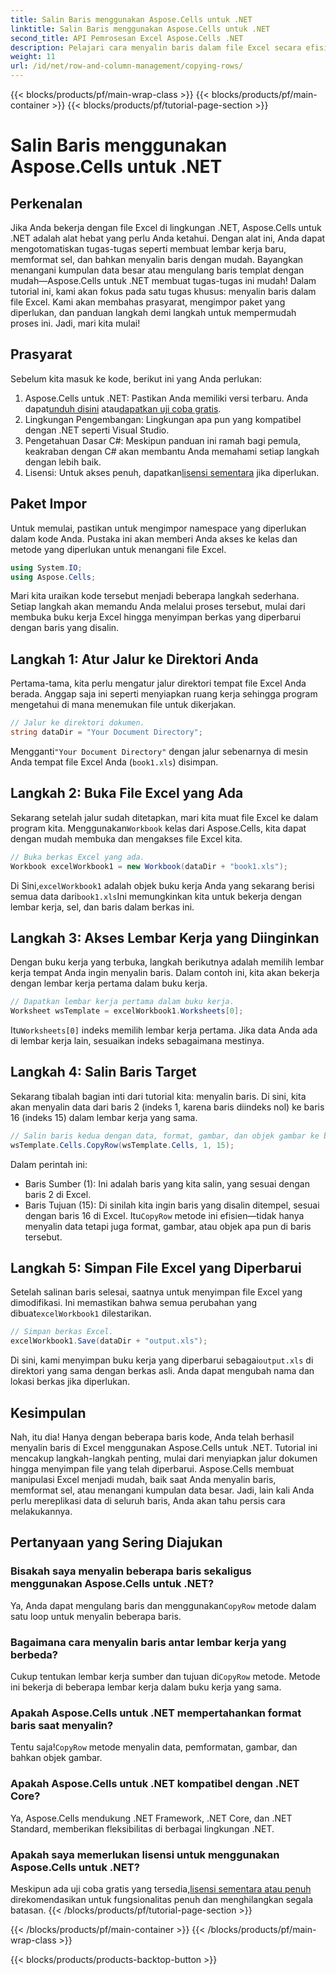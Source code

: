 ```yaml
---
title: Salin Baris menggunakan Aspose.Cells untuk .NET
linktitle: Salin Baris menggunakan Aspose.Cells untuk .NET
second_title: API Pemrosesan Excel Aspose.Cells .NET
description: Pelajari cara menyalin baris dalam file Excel secara efisien menggunakan Aspose.Cells for .NET. Panduan langkah demi langkah ini menyederhanakan penyalinan baris untuk kebutuhan manajemen data Anda.
weight: 11
url: /id/net/row-and-column-management/copying-rows/
---
```


{{< blocks/products/pf/main-wrap-class >}}
{{< blocks/products/pf/main-container >}}
{{< blocks/products/pf/tutorial-page-section >}}

# Salin Baris menggunakan Aspose.Cells untuk .NET

## Perkenalan
Jika Anda bekerja dengan file Excel di lingkungan .NET, Aspose.Cells untuk .NET adalah alat hebat yang perlu Anda ketahui. Dengan alat ini, Anda dapat mengotomatiskan tugas-tugas seperti membuat lembar kerja baru, memformat sel, dan bahkan menyalin baris dengan mudah. Bayangkan menangani kumpulan data besar atau mengulang baris templat dengan mudah—Aspose.Cells untuk .NET membuat tugas-tugas ini mudah! Dalam tutorial ini, kami akan fokus pada satu tugas khusus: menyalin baris dalam file Excel. Kami akan membahas prasyarat, mengimpor paket yang diperlukan, dan panduan langkah demi langkah untuk mempermudah proses ini. Jadi, mari kita mulai!
## Prasyarat
Sebelum kita masuk ke kode, berikut ini yang Anda perlukan:
1.  Aspose.Cells untuk .NET: Pastikan Anda memiliki versi terbaru. Anda dapat[unduh disini](https://releases.aspose.com/cells/net/) atau[dapatkan uji coba gratis](https://releases.aspose.com/).
2. Lingkungan Pengembangan: Lingkungan apa pun yang kompatibel dengan .NET seperti Visual Studio.
3. Pengetahuan Dasar C#: Meskipun panduan ini ramah bagi pemula, keakraban dengan C# akan membantu Anda memahami setiap langkah dengan lebih baik.
4.  Lisensi: Untuk akses penuh, dapatkan[lisensi sementara](https://purchase.aspose.com/temporary-license/) jika diperlukan.
## Paket Impor
Untuk memulai, pastikan untuk mengimpor namespace yang diperlukan dalam kode Anda. Pustaka ini akan memberi Anda akses ke kelas dan metode yang diperlukan untuk menangani file Excel.
```csharp
using System.IO;
using Aspose.Cells;
```
Mari kita uraikan kode tersebut menjadi beberapa langkah sederhana. Setiap langkah akan memandu Anda melalui proses tersebut, mulai dari membuka buku kerja Excel hingga menyimpan berkas yang diperbarui dengan baris yang disalin.
## Langkah 1: Atur Jalur ke Direktori Anda
Pertama-tama, kita perlu mengatur jalur direktori tempat file Excel Anda berada. Anggap saja ini seperti menyiapkan ruang kerja sehingga program mengetahui di mana menemukan file untuk dikerjakan.
```csharp
// Jalur ke direktori dokumen.
string dataDir = "Your Document Directory";
```
 Mengganti`"Your Document Directory"` dengan jalur sebenarnya di mesin Anda tempat file Excel Anda (`book1.xls`) disimpan.
## Langkah 2: Buka File Excel yang Ada
 Sekarang setelah jalur sudah ditetapkan, mari kita muat file Excel ke dalam program kita. Menggunakan`Workbook` kelas dari Aspose.Cells, kita dapat dengan mudah membuka dan mengakses file Excel kita.
```csharp
// Buka berkas Excel yang ada.
Workbook excelWorkbook1 = new Workbook(dataDir + "book1.xls");
```
 Di Sini,`excelWorkbook1` adalah objek buku kerja Anda yang sekarang berisi semua data dari`book1.xls`Ini memungkinkan kita untuk bekerja dengan lembar kerja, sel, dan baris dalam berkas ini.
## Langkah 3: Akses Lembar Kerja yang Diinginkan
Dengan buku kerja yang terbuka, langkah berikutnya adalah memilih lembar kerja tempat Anda ingin menyalin baris. Dalam contoh ini, kita akan bekerja dengan lembar kerja pertama dalam buku kerja.
```csharp
// Dapatkan lembar kerja pertama dalam buku kerja.
Worksheet wsTemplate = excelWorkbook1.Worksheets[0];
```
 Itu`Worksheets[0]` indeks memilih lembar kerja pertama. Jika data Anda ada di lembar kerja lain, sesuaikan indeks sebagaimana mestinya.
## Langkah 4: Salin Baris Target
Sekarang tibalah bagian inti dari tutorial kita: menyalin baris. Di sini, kita akan menyalin data dari baris 2 (indeks 1, karena baris diindeks nol) ke baris 16 (indeks 15) dalam lembar kerja yang sama.
```csharp
// Salin baris kedua dengan data, format, gambar, dan objek gambar ke baris ke-16.
wsTemplate.Cells.CopyRow(wsTemplate.Cells, 1, 15);
```
Dalam perintah ini:
- Baris Sumber (1): Ini adalah baris yang kita salin, yang sesuai dengan baris 2 di Excel.
- Baris Tujuan (15): Di sinilah kita ingin baris yang disalin ditempel, sesuai dengan baris 16 di Excel.
 Itu`CopyRow` metode ini efisien—tidak hanya menyalin data tetapi juga format, gambar, atau objek apa pun di baris tersebut.
## Langkah 5: Simpan File Excel yang Diperbarui
Setelah salinan baris selesai, saatnya untuk menyimpan file Excel yang dimodifikasi. Ini memastikan bahwa semua perubahan yang dibuat`excelWorkbook1` dilestarikan.
```csharp
// Simpan berkas Excel.
excelWorkbook1.Save(dataDir + "output.xls");
```
 Di sini, kami menyimpan buku kerja yang diperbarui sebagai`output.xls` di direktori yang sama dengan berkas asli. Anda dapat mengubah nama dan lokasi berkas jika diperlukan.
## Kesimpulan
Nah, itu dia! Hanya dengan beberapa baris kode, Anda telah berhasil menyalin baris di Excel menggunakan Aspose.Cells untuk .NET. Tutorial ini mencakup langkah-langkah penting, mulai dari menyiapkan jalur dokumen hingga menyimpan file yang telah diperbarui. Aspose.Cells membuat manipulasi Excel menjadi mudah, baik saat Anda menyalin baris, memformat sel, atau menangani kumpulan data besar. Jadi, lain kali Anda perlu mereplikasi data di seluruh baris, Anda akan tahu persis cara melakukannya.
## Pertanyaan yang Sering Diajukan
### Bisakah saya menyalin beberapa baris sekaligus menggunakan Aspose.Cells untuk .NET?  
 Ya, Anda dapat mengulang baris dan menggunakan`CopyRow` metode dalam satu loop untuk menyalin beberapa baris.
### Bagaimana cara menyalin baris antar lembar kerja yang berbeda?  
Cukup tentukan lembar kerja sumber dan tujuan di`CopyRow` metode. Metode ini bekerja di beberapa lembar kerja dalam buku kerja yang sama.
### Apakah Aspose.Cells untuk .NET mempertahankan format baris saat menyalin?  
 Tentu saja!`CopyRow` metode menyalin data, pemformatan, gambar, dan bahkan objek gambar.
### Apakah Aspose.Cells untuk .NET kompatibel dengan .NET Core?  
Ya, Aspose.Cells mendukung .NET Framework, .NET Core, dan .NET Standard, memberikan fleksibilitas di berbagai lingkungan .NET.
### Apakah saya memerlukan lisensi untuk menggunakan Aspose.Cells untuk .NET?  
 Meskipun ada uji coba gratis yang tersedia,[lisensi sementara atau penuh](https://purchase.aspose.com/buy) direkomendasikan untuk fungsionalitas penuh dan menghilangkan segala batasan.
{{< /blocks/products/pf/tutorial-page-section >}}

{{< /blocks/products/pf/main-container >}}
{{< /blocks/products/pf/main-wrap-class >}}

{{< blocks/products/products-backtop-button >}}
